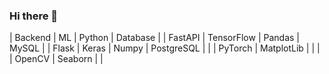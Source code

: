 ### Hi there 👋

| Backend |   ML          |  Python    |  Database   |
| FastAPI | TensorFlow    | Pandas     | MySQL       |
| Flask   | Keras         | Numpy      | PostgreSQL  | 
|         | PyTorch       | MatplotLib |             |
|         | OpenCV        | Seaborn    |             |

